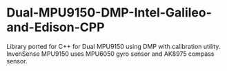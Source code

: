 # Dual-MPU9150-DMP-Intel-Galileo-and-Edison-CPP
Library ported for C++ for Dual MPU9150 using DMP with calibration utility. InvenSense MPU9150 uses MPU6050 gyro sensor and AK8975 compass sensor.

